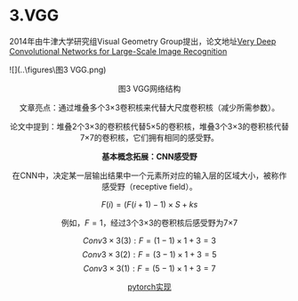 # 3.VGG

  2014年由牛津大学研究组Visual Geometry Group提出，论文地址[Very Deep Convolutional Networks for Large-Scale Image Recognition](https://arxiv.org/abs/1409.1556)

![](..\figures\图3 VGG.png)

<center>图3 VGG网络结构<center>

文章亮点：通过堆叠多个3×3卷积核来代替大尺度卷积核（减少所需参数）。

论文中提到：堆叠2个3×3的卷积核代替5×5的卷积核，堆叠3个3×3的卷积核代替7×7的卷积核，它们拥有相同的感受野。

**基本概念拓展：CNN感受野**

在CNN中，决定某一层输出结果中一个元素所对应的输入层的区域大小，被称作感受野（receptive field）。

$$F(i)=(F(i+1)-1)\times S+ks$$

例如，$F=1$，经过3个3×3的卷积核后感受野为7×7

$$Conv3\times 3(3):F=(1-1)\times 1+3=3$$
$$Conv3\times 3(2):F=(3-1)\times 1+3=5$$
$$Conv3\times 3(1):F=(5-1)\times 1+3=7$$

[pytorch实现](https://github.com/gdww97/CNN/blob/master/codes/VGG.py)

